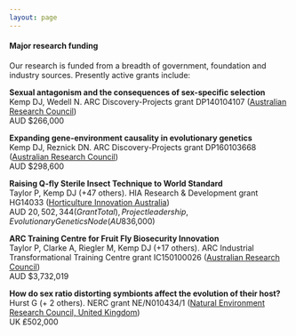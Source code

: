 ```yaml
---
layout: page
---
```


#### Major research funding

Our research is funded from a breadth of government, foundation and industry sources. Presently active grants include:

**Sexual antagonism and the consequences of sex-specific selection**  
Kemp DJ, Wedell N. ARC Discovery-Projects grant DP140104107 ([Australian Research Council](www.arc.gov.au))  
AUD $266,000

**Expanding gene-environment causality in evolutionary genetics**  
Kemp DJ, Reznick DN. ARC Discovery-Projects grant DP160103668 ([Australian Research Council](www.arc.gov.au))  
AUD $298,600
  
**Raising Q-fly Sterile Insect Technique to World Standard**  
Taylor P, Kemp DJ (+47 others). HIA Research & Development grant HG14033 ([Horticulture Innovation Australia](http://horticulture.com.au))  
AUD $20,502,344 (Grant Total), Project leadership, Evolutionary Genetics Node (AU$836,000)

**ARC Training Centre for Fruit Fly Biosecurity Innovation**  
Taylor P, Clarke A, Riegler M, Kemp DJ (+17 others). ARC Industrial Transformational Training Centre grant IC150100026 ([Australian Research Council](www.arc.gov.au))  
AUD $3,732,019

**How do sex ratio distorting symbionts affect the evolution of their host?**  
Hurst G (+ 2 others). NERC grant NE/N010434/1 ([Natural Environment Research Council, United Kingdom](http://www.nerc.ac.uk/))  
UK ₤502,000
